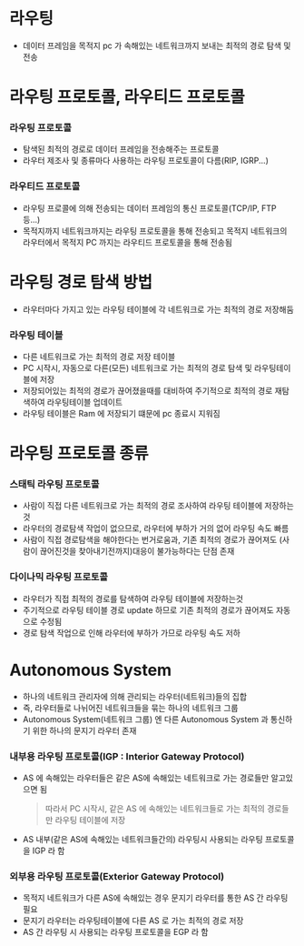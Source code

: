 # 라우팅
* 데이터 프레임을 목적지 pc 가 속해있는 네트워크까지 보내는 최적의 경로 탐색 및 전송

# 라우팅 프로토콜, 라우티드 프로토콜
### 라우팅 프로토콜
* 탐색된 최적의 경로로 데이터 프레임을 전송해주는 프로토콜
* 라우터 제조사 및 종류마다 사용하는 라우팅 프로토콜이 다름(RIP, IGRP...)

### 라우티드 프로토콜
* 라우팅 프로콜에 의해 전송되는 데이터 프레임의 통신 프로토콜(TCP/IP, FTP 등...)
* 목적지까지 네트워크까지는 라우팅 프로토콜을 통해 전송되고 목적지 네트워크의 라우터에서 목적지 PC 까지는 라우티드 프로토콜을 통해 전송됨 

# 라우팅 경로 탐색 방법
* 라우터마다 가지고 있는 라우팅 테이블에 각 네트워크로 가는 최적의 경로 저장해둠

### 라우팅 테이블
* 다른 네트워크로 가는 최적의 경로 저장 테이블
* PC 시작시, 자동으로 다른(모든) 네트워크로 가는 최적의 경로 탐색 및 라우팅테이블에 저장
* 저장되어있는 최적의 경로가 끊어졌을때를 대비하여 주기적으로 최적의 경로 재탐색하여 라우팅테이블 업데이트
* 라우팅 테이블은 Ram 에 저장되기 떄문에 pc 종료시 지워짐

# 라우팅 프로토콜 종류
### 스태틱 라우팅 프로토콜
* 사람이 직접 다른 네트워크로 가는 최적의 경로 조사하여 라우팅 테이블에 저장하는것
* 라우터의 경로탐색 작업이 없으므로, 라우터에 부하가 거의 없어 라우팅 속도 빠름
* 사람이 직접 경로탐색을 해야한다는 번거로움과, 기존 최적의 경로가 끊어져도 (사람이 끊어진것을 찾아내기전까지)대응이 불가능하다는 단점 존재 

### 다이나믹 라우팅 프로토콜
* 라우터가 직접 최적의 경로를 탐색하여 라우팅 테이블에 저장하는것
* 주기적으로 라우팅 테이블 경로 update 하므로 기존 최적의 경로가 끊어져도 자동으로 수정됨
* 경로 탐색 작업으로 인해 라우터에 부하가 가므로 라우팅 속도 저하

# Autonomous System
* 하나의 네트워크 관리자에 의해 관리되는 라우터(네트워크)들의 집합
* 즉, 라우터들로 나뉘어진 네트워크들을 묶는 하나의 네트워크 그룹
* Autonomous System(네트워크 그룹) 엔 다른 Autonomous System 과 통신하기 위한 하나의 문지기 라우터 존재

### 내부용 라우팅 프로토콜(IGP : Interior Gateway Protocol)
* AS 에 속해있는 라우터들은 같은 AS에 속해있는 네트워크로 가는 경로들만 알고있으면 됨
	> 따라서 PC 시작시, 같은 AS 에 속해있는 네트워크들로 가는 최적의 경로들만 라우팅 테이블에 저장
* AS 내부(같은 AS에 속해있는 네트워크들간의) 라우팅시 사용되는 라우팅 프로토콜을 IGP 라 함   

### 외부용 라우팅 프로토콜(Exterior Gateway Protocol)
* 목적지 네트워크가 다른 AS에 속해있는 경우 문지기 라우터를 통한 AS 간 라우팅 필요
* 문지기 라우터는 라우팅테이블에 다른 AS 로 가는 최적의 경로 저장
* AS 간 라우팅 시 사용되는 라우팅 프로토콜을 EGP 라 함